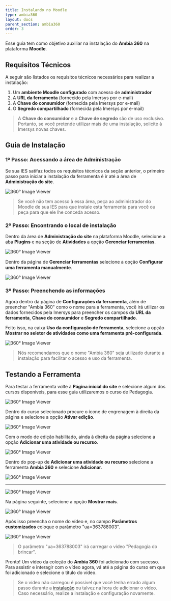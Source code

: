 ```yaml
---
title: Instalando no Moodle
type: ambia360
layout: docs
parent_section: ambia360
order: 3
---
```


Esse guia tem como objetivo auxiliar na instalação do **Ambia 360** na plataforma **Moodle**.

## Requisitos Técnicos

A seguir são listados os requisitos técnicos necessários para realizar a instalação:

1. Um **ambiente Moodle configurado** com acesso de **administrador**
2. A **URL da ferramenta** (fornecido pela Imersys por e-mail)
3. A **Chave do consumidor** (fornecida pela Imersys por e-mail)
4. O **Segredo compartilhado** (fornecida pela Imersys por e-mail)

> A **Chave do consumidor** e a **Chave de segredo** são de uso exclusivo. Portanto, se você pretende utilizar mais de uma instalação, solicite à Imersys novas chaves.
>

## Guia de Instalação

### 1º Passo: Acessando a área de Administração

Se sua IES satifaz todos os requisitos técnicos da seção anterior, o primeiro passo para iniciar a instalação da ferramenta é ir até a área de **Administração do site**.

![360&deg; Image Viewer](../images/moodle/Moodle-SS1.png)

> Se você não tem acesso à essa área, peça ao administrador do Moodle  de sua IES para que instale esta ferramenta para você ou peça para que ele lhe conceda acesso.

<!--toc-->

### 2º Passo: Encontrando o local de instalação

Dentro da área de **Administração do site** na plataforma Moodle, selecione a aba **Plugins** e na seção de **Atividades** a opção **Gerenciar ferramentas**.

![360&deg; Image Viewer](../images/moodle/Moodle-SS2.png)

 Dentro da página de **Gerenciar ferramentas** selecione a opção **Conﬁgurar uma ferramenta manualmente**.

![360&deg; Image Viewer](../images/moodle/Moodle-SS3.png)

### 3º Passo: Preenchendo as informações

Agora dentro da página de **Configurações da ferramenta**, além de preencher "Ambia 360" como o nome para a ferramenta, você irá utilizar os dados fornecidos pela Imersys para preencher os campos da **URL da ferramenta**, **Chave do consumidor** e **Segredo compartilhado**.

Feito isso, na caixa **Uso da configuração de ferramenta**, selecione a opção **Mostrar no seletor de atividades como uma ferramenta pré-configurada**.

![360&deg; Image Viewer](../images/moodle/Moodle-SS4.png)

> Nós recomendamos que o nome "Ambia 360" seja utilizado durante a instalação para facilitar o acesso e uso da ferramenta.

## Testando a Ferramenta

Para testar a ferramenta volte à **Página inicial do site** e selecione algum dos cursos disponíveis, para esse guia utilizaremos o curso de Pedagogia.

![360&deg; Image Viewer](../images/moodle/Moodle-SS5.png)

Dentro do curso selecionado procure o ícone de engrenagem à direita da página e selecione a opção **Ativar edição**.

![360&deg; Image Viewer](../images/moodle/Moodle-SS6.png)

Com o modo de edição habilitado, ainda à direita da página selecione a opção **Adicionar uma atividade ou recurso**.

![360&deg; Image Viewer](../images/moodle/Moodle-SS7.png)

Dentro do pop-up de **Adicionar uma atividade ou recurso** selecione a ferramenta **Ambia 360** e selecione **Adicionar**.

![360&deg; Image Viewer](../images/moodle/Moodle-SS8.png)

-----------------------------------

![360&deg; Image Viewer](../images/moodle/Moodle-SS9.png)

Na página seguinte, selecione a opção **Mostrar mais**.

![360&deg; Image Viewer](../images/moodle/Moodle-SS10.png)

Após isso preencha o nome do vídeo e, no campo **Parâmetros customizados** coloque o parâmetro "ua=363788003".

![360&deg; Image Viewer](../images/moodle/Moodle-SS11.png)

>O parâmetro "ua=363788003" irá carregar o vídeo "Pedagogia do brincar".

Pronto! Um vídeo da coleção do **Ambia 360** foi adicionado com sucesso. Para assistir e interagir com o vídeo agora, vá até a página do curso em que foi adicionado e selecione o título do vídeo.

>Se o vídeo não carregou é possível que você tenha errado algum passo durante a [instalação](#guia-de-instalacao) ou talvez na hora de adicionar o vídeo. Caso necessário, realize a instalação e configuração novamente.
